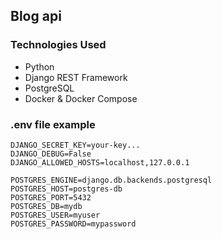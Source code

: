 ## Blog api

### Technologies Used
- Python
- Django REST Framework
- PostgreSQL
- Docker & Docker Compose

### .env file example
```dosini
DJANGO_SECRET_KEY=your-key...
DJANGO_DEBUG=False
DJANGO_ALLOWED_HOSTS=localhost,127.0.0.1

POSTGRES_ENGINE=django.db.backends.postgresql
POSTGRES_HOST=postgres-db
POSTGRES_PORT=5432
POSTGRES_DB=mydb
POSTGRES_USER=myuser
POSTGRES_PASSWORD=mypassword
```